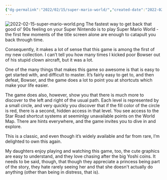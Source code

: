 ```yaml
---
{"dg-permalink":"2022/02/15/super-mario-world/","created-date":"2022-02-15T00:00:00","dg-home":false,"dg-pinned":false,"dg-home-link":false,"dg-publish":true,"type":"post","excerpt":"Bring back childhood joy with this game.","disabled rules":["header-increment","yaml-title","yaml-title-alias","file-name-heading"],"title":"Super Mario World (1992)","aliases":["Super Mario World (1992)"],"linter-yaml-title-alias":"Super Mario World (1992)","updated-date":"2025-05-05T17:44:21","tags":["SuperNintendo"],"dg-path":"2022-02-15-super-mario-world.md","permalink":"/2022/02/15/super-mario-world/","dgPassFrontmatter":true}
---
```



![2022-02-15-super-mario-world.png](/img/user/attachments/2022-02-15-super-mario-world.png)
The fastest way to get back that good ol’ 90s feeling on your Super Nintendo is to play Super Mario World - the first few moments of the title screen alone are enough to catapult you back through time.

Consequently, it makes a lot of sense that this game is among the first of my new collection. I can’t tell you how many times I kicked poor Bowser out of his stupid clown aircraft, but it was a lot.

One of the many things that makes this game so awesome is that is easy to get started with, and difficult to master. It’s fairly easy to get to, and then defeat, Bowser, and the game does a lot to point you at shortcuts which make your life easier.

The game does also, however, show you that there is much more to discover to the left and right of the usual path. Each level is represented by a small circle, and very quickly you discover that if the fill color of the circle is red, there is a second, hidden access in that level. You see access to the Star Road shortcut systems at seeminlgy unavailable points on the World Map. There are hints everywhere, and the game invites you to dive in and explore.

This is a classic, and even though it’s widely available and far from rare, I’m delighted to own this again.

My daughters enjoy playing and watching this game, too, the cute graphics are easy to understand, and they love chasing after the big Yoshi coins. It needs to be said, though, that though they appreciate a princess being part of the story, they hate rarely seeing her and that she doesn't actually do anything (other than being in distress, that is).

